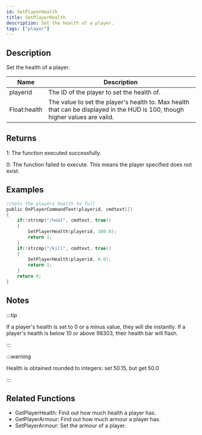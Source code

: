 ```yaml
---
id: SetPlayerHealth
title: SetPlayerHealth
description: Set the health of a player.
tags: ["player"]
---
```


<TagLinks />

## Description

Set the health of a player.

| Name         | Description                                                                                                                  |
| ------------ | ---------------------------------------------------------------------------------------------------------------------------- |
| playerid     | The ID of the player to set the health of.                                                                                   |
| Float:health | The value to set the player's health to. Max health that can be displayed in the HUD is 100, though higher values are valid. |

## Returns

1: The function executed successfully.

0: The function failed to execute. This means the player specified does not exist.

## Examples

```c
//Sets the players health to full
public OnPlayerCommandText(playerid, cmdtext[])
{
    if(!strcmp("/heal", cmdtext, true))
    {
        SetPlayerHealth(playerid, 100.0);
        return 1;
    }
    if(!strcmp("/kill", cmdtext, true))
    {
        SetPlayerHealth(playerid, 0.0);
        return 1;
    }
    return 0;
}
```

## Notes

:::tip

If a player's health is set to 0 or a minus value, they will die instantly.
If a player's health is below 10 or above 98303, their health bar will flash.

:::

:::warning

Health is obtained rounded to integers: set 50.15, but get 50.0

:::

## Related Functions

- GetPlayerHealth: Find out how much health a player has.
- GetPlayerArmour: Find out how much armour a player has.
- SetPlayerArmour: Set the armour of a player.
